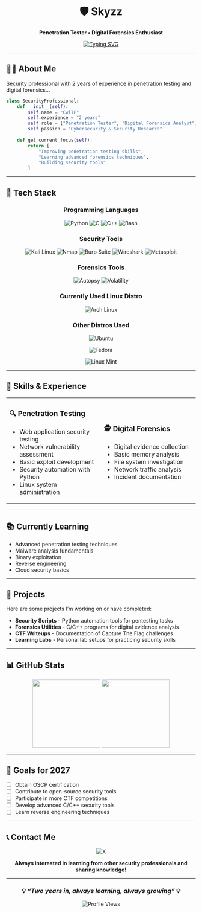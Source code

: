 <div align="center">

# 🛡️ **Skyzz**

**Penetration Tester • Digital Forensics Enthusiast**

[![Typing SVG](https://readme-typing-svg.demolab.com?font=JetBrains+Mono&size=18&duration=3000&pause=1000&color=00D4FF&center=true&vCenter=true&width=600&lines=Security+Professional;Jr+Penetration+Tester;Jr+Digital+Forensics+Analyst)](https://git.io/typing-svg)

</div>

-----

## 👨‍💻 **About Me**

Security professional with 2 years of experience in penetration testing and digital forensics...

```python
class SecurityProfessional:
    def __init__(self):
        self.name = "CwlTF"
        self.experience = "2 years"
        self.role = ["Penetration Tester", "Digital Forensics Analyst"]
        self.passion = "Cybersecurity & Security Research"
        
    def get_current_focus(self):
        return [
            "Improving penetration testing skills",
            "Learning advanced forensics techniques",
            "Building security tools"
        ]
```

-----

## 🔧 **Tech Stack**

<div align="center">

### **Programming Languages**

![Python](https://img.shields.io/badge/Python-3776AB?style=for-the-badge&logo=python&logoColor=white)
![C](https://img.shields.io/badge/C-00599C?style=for-the-badge&logo=c&logoColor=white)
![C++](https://img.shields.io/badge/C++-00599C?style=for-the-badge&logo=cplusplus&logoColor=white)
![Bash](https://img.shields.io/badge/Bash-4EAA25?style=for-the-badge&logo=gnu-bash&logoColor=white)

### **Security Tools**

![Kali Linux](https://img.shields.io/badge/Kali_Linux-557C94?style=for-the-badge&logo=kali-linux&logoColor=white)
![Nmap](https://img.shields.io/badge/Nmap-4682B4?style=for-the-badge&logoColor=white)
![Burp Suite](https://img.shields.io/badge/Burp_Suite-FF6633?style=for-the-badge&logo=burpsuite&logoColor=white)
![Wireshark](https://img.shields.io/badge/Wireshark-1679A7?style=for-the-badge&logo=wireshark&logoColor=white)
![Metasploit](https://img.shields.io/badge/Metasploit-2596CD?style=for-the-badge&logo=metasploit&logoColor=white)

### **Forensics Tools**

![Autopsy](https://img.shields.io/badge/Autopsy-DC143C?style=for-the-badge&logoColor=white)
![Volatility](https://img.shields.io/badge/Volatility-4B0082?style=for-the-badge&logoColor=white)

### **Currently Used Linux Distro**

![Arch Linux](https://img.shields.io/badge/Arch_BTW-1793D1?style=for-the-badge&logo=arch-linux&logoColor=white)

### **Other Distros Used**

![Ubuntu](https://img.shields.io/badge/Ubuntu-E95420?style=for-the-badge&logo=ubuntu&logoColor=white)

![Fedora](https://img.shields.io/badge/Fedora-294172?style=for-the-badge&logo=fedora&logoColor=white)

![Linux Mint](https://img.shields.io/badge/Linux_Mint-87CF3E?style=for-the-badge&logo=linux-mint&logoColor=white)

</div>

-----

## 🎯 **Skills & Experience**

<table>
<tr>
<td width="50%">

### **🔍 Penetration Testing**

- Web application security testing
- Network vulnerability assessment
- Basic exploit development
- Security automation with Python
- Linux system administration
</td>
<td width="50%">

### **🕵️ Digital Forensics**

- Digital evidence collection
- Basic memory analysis
- File system investigation
- Network traffic analysis
- Incident documentation

</td>
</tr>
</table>

-----

## 📚 **Currently Learning**

- Advanced penetration testing techniques
- Malware analysis fundamentals
- Binary exploitation
- Reverse engineering
- Cloud security basics

-----

## 🚀 **Projects**

Here are some projects I’m working on or have completed:

- **Security Scripts** - Python automation tools for pentesting tasks
- **Forensics Utilities** - C/C++ programs for digital evidence analysis
- **CTF Writeups** - Documentation of Capture The Flag challenges
- **Learning Labs** - Personal lab setups for practicing security skills

-----

## 📊 **GitHub Stats**

<div align="center">

<img height="180em" src="https://github-readme-stats.vercel.app/api?username=Skyzz&show_icons=true&theme=github_dark&include_all_commits=true&count_private=true&hide_border=true&title_color=00D4FF&icon_color=00D4FF&text_color=c9d1d9"/>

<img height="180em" src="https://github-readme-stats.vercel.app/api/top-langs/?username=CwlTF&layout=compact&theme=github_dark&hide_border=true&title_color=00D4FF&text_color=c9d1d9"/>

</div>

-----

## 🎯 **Goals for 2027**

- [ ] Obtain OSCP certification
- [ ] Contribute to open-source security tools
- [ ] Participate in more CTF competitions
- [ ] Develop advanced C/C++ security tools
- [ ] Learn reverse engineering techniques

-----

## 📞 **Contact Me**

<div align="center">
    
[![X](https://img.shields.io/badge/Follow_on_X-000000?style=for-the-badge&logo=x&logoColor=white)](https://x.com/cwltff)

**Always interested in learning from other security professionals and sharing knowledge!**

</div>

-----

<div align="center">

### 💡 *“Two years in, always learning, always growing”* 💡

![Profile Views](https://komarev.com/ghpvc/?username=CwlTF&color=00d4ff&style=for-the-badge&label=Profile+Views)

</div>
